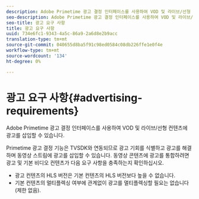 ```yaml
---
description: Adobe Primetime 광고 결정 인터페이스를 사용하여 VOD 및 라이브/선형 컨텐츠에 광고를 삽입할 수 있습니다.
seo-description: Adobe Primetime 광고 결정 인터페이스를 사용하여 VOD 및 라이브/선형 컨텐츠에 광고를 삽입할 수 있습니다.
seo-title: 광고 요구 사항
title: 광고 요구 사항
uuid: 734e6fc1-9343-4a5c-86a9-2a6d8e2b9acc
translation-type: tm+mt
source-git-commit: 040655d8ba5f91c98ed0584c08db226ffe1e0f4e
workflow-type: tm+mt
source-wordcount: '134'
ht-degree: 0%

---
```



# 광고 요구 사항{#advertising-requirements}

Adobe Primetime 광고 결정 인터페이스를 사용하여 VOD 및 라이브/선형 컨텐츠에 광고를 삽입할 수 있습니다.

<!--<a id="section_4889E0ED7A4241D98E61AD6C846B84B6"></a>-->

Primetime 광고 결정 기능은 TVSDK와 연동되므로 광고 기회를 식별하고 광고를 해결하며 동영상 스트림에 광고를 삽입할 수 있습니다.
동영상 콘텐츠에 광고를 통합하려면 광고 및 기본 비디오 컨텐츠가 다음 요구 사항을 충족하는지 확인하십시오.

* 광고 컨텐츠의 HLS 버전은 기본 컨텐츠의 HLS 버전보다 높을 수 없습니다.
* 기본 컨텐츠의 멀티플렉싱 여부에 관계없이 광고를 멀티플렉싱할 필요는 없습니다(제한 없음).

